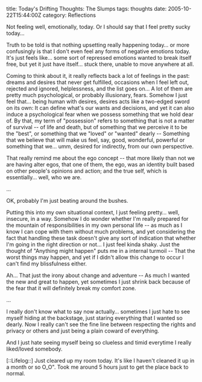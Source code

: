 title: Today's Drifting Thoughts: The Slumps
tags: thoughts
date: 2005-10-22T15:44:00Z
category: Reflections

Not feeling well, emotionally, today. Or I should say that I feel pretty sucky today…

Truth to be told is that nothing upsetting really happening today… or more confusingly is that I don't even feel any forms of negative emotions today. It's just feels like… some sort of repressed emotions wanted to break itself free, but yet it just have itself… stuck there, unable to move anywhere at all.

Coming to think about it, it really reflects back a lot of feelings in the past: dreams and desires that never get fulfilled, occasions when I feel left out, rejected and ignored, helplessness, and the list goes on… A lot of them are pretty much psychological, or probably illusionary, fears. Somehow I just feel that… being human with desires, desires acts like a two-edged sword on its own: It can define what's our wants and decisions, and yet it can also induce a psychological fear when we possess something that we hold dear of. By that, my term of "possession" refers to something that is not a matter of survival -- of life and death, but of something that we perceive it to be the "best", or something that we "loved" or "wanted" dearly -- Something that we believe that will make us feel, say, good, wonderful, powerful or something that we… umm, desired for indirectly, from our own perspective.

That really remind me about the ego concept -- that more likely than not we are having alter egos, that one of them, the ego, was an identity built based on other people's opinions and action; and the true self, which is essentially… well, who we are.

…

OK, probably I'm just beating around the bushes.

Putting this into my own situational context, I just feeling pretty… well, insecure, in a way. Somehow I do wonder whether I'm really prepared for the mountain of responsibilities in my own personal life -- as much as I know I can cope with them without much problems, and yet considering the fact that handling these task doesn't give any sort of indication that whether I'm going in the right direction or not… I just feel kinda shaky. Just the thought of "Anything might happen" puts me in a internal turmoil -- That the worst things may happen, and yet if I didn't allow this change to occur I can't find my blissfulness either.

Ah… That just the irony about change and adventure -- As much I wanted the new and great to happen, yet sometimes I just shrink back because of the fear that it will definitely break my comfort zone.

…

I really don't know what to say now actually… sometimes I just hate to see myself hiding at the backstage, just staring everything that I wanted so dearly. Now I really can't see the fine line between respecting the rights and privacy or others and just being a plain coward of everything.

And I just hate seeing myself being so clueless and timid everytime I really liked/loved somebody.

[::Lifelog::]
Just cleared up my room today. It's like I haven't cleaned it up in a month or so O\_O". Took me around 5 hours just to get the place back to normal.
